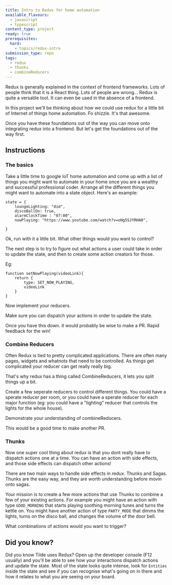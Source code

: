 ```yaml
---
title: Intro to Redux for home automation
available_flavours:
  - javascript
  - typescript
content_type: project
ready: true
prerequisites:
  hard:
    - topics/redux-intro
submission_type: repo
tags:
  - redux
  - thunks
  - combineReducers
---
```


Redux is generally explained in the context of frontend frameworks. Lots of people think that it is a React thing. Lots of people are wrong... Redux is quite a versatile tool. It can even be used in the absence of a frontend.

In this project we'll be thinking about how we could use redux for a little bit of Internet of things home automation. Fo shizzle. It's that awesome.

Once you have these foundations out of the way you can move onto integrating redux into a frontend. But let's get the foundations out of the way first.

## Instructions

### The basics

Take a little time to google IoT home automation and come up with a list of things you might want to automate in your home once you are a wealthy and successful professional coder. Arrange all the different things you might want to automate into a state object. Here's an example:

```
state = {
    loungeLighting: "dim",
    discoBallOn: true,
    alarmClockTime : "07:00",
    nowPlaying: "https://www.youtube.com/watch?v=oHg5SJYRHA0",

}
```

Ok, run with it a little bit. What other things would you want to control?

The next step is to try to figure out what actions a user could take in order to update the state, and then to create some action creators for those.

Eg:

```
function setNowPlaying(videoLink){
    return {
        type: SET_NOW_PLAYING,
        videoLink
    }
}
```

Now implement your reducers.

Make sure you can dispatch your actions in order to update the state.

Once you have this down. it would probably be wise to make a PR. Rapid feedback for the win!

### Combine Reducers

Often Redux is tied to pretty complicated applications. There are often many pages, widgets and whatnots that need to be controlled. As things get complicated your reducer can get really really big.

That's why redux has a thing called CombineReducers, it lets you split things up a bit.

Create a few seperate reducers to control different things. You could have a sperate reducer per room, or you could have a sperate reducer for each major function (eg: you could have a "lighting" reducer that controls the lights for the whole house).

Demonstrate your understanding of combineReducers.

This would be a good time to make another PR.

### Thunks

Now one super cool thing about redux is that you dont really have to dispatch actions one at a time. You can have an action with side effects, and those side effects can dispatch other actions!

There are two main ways to handle side effects in redux. Thunks and Sagas. Thunks are the easy way, and they are worth understanding before movin onto sagas.

Your mission is to create a few more actions that use Thunks to combine a few of your existing actions. For example you might have an action with type `GOOD_MORNING` that starts playing soothing morning tunes and turns the kettle on. You might have another action of type `PARTY_MODE` that dimms the lights, turns on the disco ball, and changes the volume of the door bell.

What combinations of actions would you want to trigger?

## Did you know?

Did you know Tilde uses Redux? Open up the developer console (F12 usually) and you'll be able to see how your interactions dispatch actions and update the state. Most of the state looks quite intense, look for `Entities` inside the state and see if you can recognise what's going on in there and how it relates to what you are seeing on your board.
